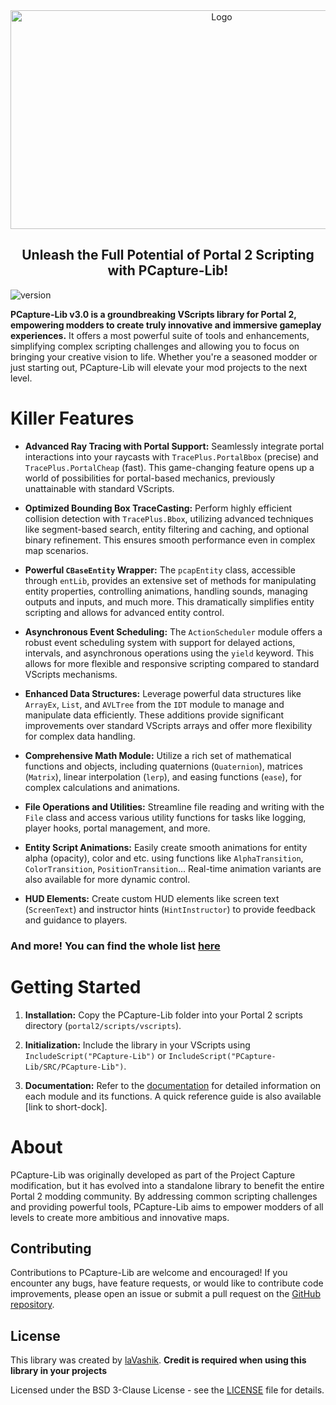 <div align="center">
<img src="other\logo.png" alt="Logo" width="660" height="350">

<h2 align="center">
    Unleash the Full Potential of Portal 2 Scripting with PCapture-Lib!
</h2>
</div>

![version](https://img.shields.io/badge/Pcapture--Lib-v3.0--Stable-informational)

**PCapture-Lib v3.0 is a groundbreaking VScripts library for Portal 2, empowering modders to create truly innovative and immersive gameplay experiences.**  It offers a most powerful suite of tools and enhancements, simplifying complex scripting challenges and allowing you to focus on bringing your creative vision to life. Whether you're a seasoned modder or just starting out, PCapture-Lib will elevate your mod projects to the next level.

# Killer Features

* **Advanced Ray Tracing with Portal Support:** Seamlessly integrate portal interactions into your raycasts with `TracePlus.PortalBbox` (precise) and `TracePlus.PortalCheap` (fast). This game-changing feature opens up a world of possibilities for portal-based mechanics, previously unattainable with standard VScripts.

* **Optimized Bounding Box TraceCasting:** Perform highly efficient collision detection with `TracePlus.Bbox`, utilizing advanced techniques like segment-based search, entity filtering and caching, and optional binary refinement. This ensures smooth performance even in complex map scenarios.

* **Powerful `CBaseEntity` Wrapper:** The `pcapEntity` class, accessible through `entLib`, provides an extensive set of methods for manipulating entity properties, controlling animations, handling sounds, managing outputs and inputs, and much more. This dramatically simplifies entity scripting and allows for advanced entity control.

* **Asynchronous Event Scheduling:** The `ActionScheduler` module offers a robust event scheduling system with support for delayed actions, intervals, and asynchronous operations using the `yield` keyword. This allows for more flexible and responsive scripting compared to standard VScripts mechanisms.

* **Enhanced Data Structures:** Leverage powerful data structures like `ArrayEx`, `List`, and `AVLTree` from the `IDT` module to manage and manipulate data efficiently. These additions provide significant improvements over standard VScripts arrays and offer more flexibility for complex data handling.

* **Comprehensive Math Module:** Utilize a rich set of mathematical functions and objects, including quaternions (`Quaternion`), matrices (`Matrix`), linear interpolation (`lerp`), and easing functions (`ease`), for complex calculations and animations.

* **File Operations and Utilities:** Streamline file reading and writing with the `File` class and access various utility functions for tasks like logging, player hooks, portal management, and more.

* **Entity Script Animations:** Easily create smooth animations for entity alpha (opacity), color and etc. using functions like `AlphaTransition`, `ColorTransition`, `PositionTransition`... Real-time animation variants are also available for more dynamic control.

* **HUD Elements:** Create custom HUD elements like screen text (`ScreenText`) and instructor hints (`HintInstructor`) to provide feedback and guidance to players.

### And more! You can find the whole list [here](Short_Documentation.md)

# Getting Started

1. **Installation:** Copy the PCapture-Lib folder into your Portal 2 scripts directory (`portal2/scripts/vscripts`).

2. **Initialization:** Include the library in your VScripts using `IncludeScript("PCapture-Lib")` or `IncludeScript("PCapture-Lib/SRC/PCapture-Lib")`.

3. **Documentation:** Refer to the [documentation](Short_Documentation.md) for detailed information on each module and its functions. A quick reference guide is also available [link to short-dock].

# About

PCapture-Lib was originally developed as part of the Project Capture modification, but it has evolved into a standalone library to benefit the entire Portal 2 modding community. By addressing common scripting challenges and providing powerful tools, PCapture-Lib aims to empower modders of all levels to create more ambitious and innovative maps.

## Contributing

Contributions to PCapture-Lib are welcome and encouraged! If you encounter any bugs, have feature requests, or would like to contribute code improvements, please open an issue or submit a pull request on the [GitHub repository](https://github.com/iaVashik/PCapture-LIB/).

## License

This library was created by [laVashik](https://lavashik.lol/). **Credit is required when using this library in your projects**

Licensed under the BSD 3-Clause License - see the [LICENSE](LICENSE) file for details.